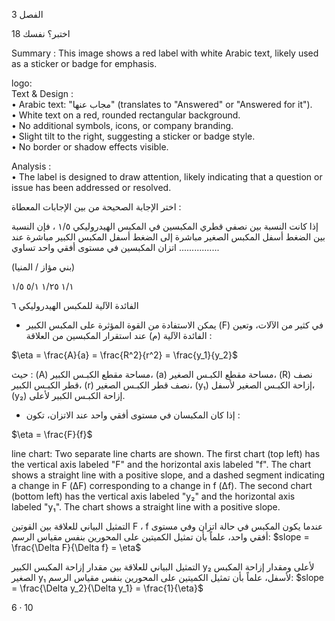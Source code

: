 3
الفصل <!-- text, from page 0 (l=0.853,t=0.047,r=0.926,b=0.090), with ID e7e0936a-6d77-4bb1-8288-fbc552c2e944 -->

اختبر؟ نفسك 18 <!-- text, from page 0 (l=0.333,t=0.092,r=0.659,b=0.142), with ID 145cc8a3-2593-4e68-b997-b621576c5442 -->

Summary : This image shows a red label with white Arabic text, likely used as a sticker or badge for emphasis.

logo:  
Text & Design :  
  • Arabic text: "مجاب عنها" (translates to "Answered" or "Answered for it").  
  • White text on a red, rounded rectangular background.  
  • No additional symbols, icons, or company branding.  
  • Slight tilt to the right, suggesting a sticker or badge style.  
  • No border or shadow effects visible.

Analysis :  
  • The label is designed to draw attention, likely indicating that a question or issue has been addressed or resolved. <!-- figure, from page 0 (l=0.067,t=0.103,r=0.166,b=0.141), with ID 2830728e-a8fb-4f02-828a-a24042bb86c6 -->

اختر الإجابة الصحيحة من بين الإجابات المعطاة :

إذا كانت النسبة بين نصفي قطري المكبسين في المكبس الهيدروليكي ١/٥ ، فإن النسبة بين الضغط أسفل المكبس الصغير مباشرة إلى الضغط أسفل المكبس الكبير مباشرة عند اتزان المكبسين في مستوى أفقي واحد تساوي ................

(بني مؤاز / المنيا)

١/١        ١/٢٥        ٥/١        ١/٥ <!-- text, from page 0 (l=0.062,t=0.141,r=0.938,b=0.277), with ID 1db58a85-3d19-4c8d-80f4-7e124f591524 -->

الفائدة الآلية للمكبس الهيدروليكي ٦ <!-- text, from page 0 (l=0.565,t=0.301,r=0.930,b=0.339), with ID 09d384f7-e5d3-477d-bada-2edfd3988b93 -->

* يمكن الاستفادة من القوة المؤثرة على المكبس الكبير (F) في كثير من الآلات، وتعين الفائدة الآلية (م) عند استقرار المكبسين من العلاقة : <!-- text, from page 0 (l=0.067,t=0.345,r=0.934,b=0.395), with ID 0fc1efaf-8dd4-40a9-b50b-2faea5e2a8f2 -->

$\eta = \frac{A}{a} = \frac{R^2}{r^2} = \frac{y_1}{y_2}$ <!-- text, from page 0 (l=0.073,t=0.384,r=0.258,b=0.438), with ID 43470765-6fff-4859-8c66-75b0f3ecad4a -->

حيث : (A) مساحة مقطع الكبـس الكبير، (a) مساحة مقطع الكبـس الصغير، (R) نصف قطر الكبـس الكبير، (r) نصف قطر الكبـس الصغير، (y₁) إزاحة الكبـس الصغير لأسفل، (y₂) إزاحة الكبـس الكبير لأعلى. <!-- text, from page 0 (l=0.090,t=0.448,r=0.920,b=0.506), with ID 3117e9b1-04ec-48ac-8fae-0d999c742219 -->

* إذا كان المكبسان في مستوى أفقي واحد عند الاتزان، تكون : <!-- text, from page 0 (l=0.449,t=0.521,r=0.932,b=0.549), with ID 31eb82f3-ed13-4aa5-bb2a-c232f7b4d003 -->

$\eta = \frac{F}{f}$ <!-- text, from page 0 (l=0.071,t=0.554,r=0.180,b=0.595), with ID 2fccadf7-1c5c-4633-8237-8439bae14663 -->

line chart: Two separate line charts are shown. The first chart (top left) has the vertical axis labeled "F" and the horizontal axis labeled "f". The chart shows a straight line with a positive slope, and a dashed segment indicating a change in F (ΔF) corresponding to a change in f (Δf). The second chart (bottom left) has the vertical axis labeled "y₂" and the horizontal axis labeled "y₁". The chart shows a straight line with a positive slope.

التمثيل البياني للعلاقة بين القوتين F ، f عندما يكون المكبس في حالة اتزان وفي مستوى أفقي واحد، علماً بأن تمثيل الكميتين على المحورين بنفس مقياس الرسم:
$slope = \frac{\Delta F}{\Delta f} = \eta$

التمثيل البياني للعلاقة بين مقدار إزاحة المكبس الكبير y₂ لأعلى ومقدار إزاحة المكبس الصغير y₁ لأسفل، علماً بأن تمثيل الكميتين على المحورين بنفس مقياس الرسم:
$slope = \frac{\Delta y_2}{\Delta y_1} = \frac{1}{\eta}$ <!-- text, from page 0 (l=0.067,t=0.617,r=0.931,b=0.878), with ID b8f52b2f-fea8-4f6e-8e7e-8d1b6fb12c52 -->

$6 \cdot 10$ <!-- marginalia, from page 0 (l=0.870,t=0.934,r=0.927,b=0.964), with ID 21b536ee-4661-49cb-a2bb-18b2a467be61 -->